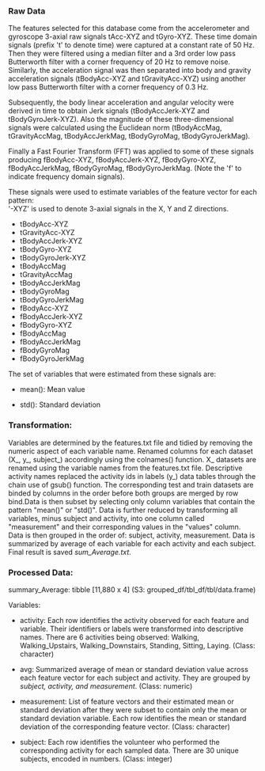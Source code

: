 ### Raw Data 

The features selected for this database come from the accelerometer and gyroscope 3-axial raw signals tAcc-XYZ and tGyro-XYZ. These time domain signals (prefix 't' to denote time) were captured at a constant rate of 50 Hz. Then they were filtered using a median filter and a 3rd order low pass Butterworth filter with a corner frequency of 20 Hz to remove noise. Similarly, the acceleration signal was then separated into body and gravity acceleration signals (tBodyAcc-XYZ and tGravityAcc-XYZ) using another low pass Butterworth filter with a corner frequency of 0.3 Hz. 

Subsequently, the body linear acceleration and angular velocity were derived in time to obtain Jerk signals (tBodyAccJerk-XYZ and tBodyGyroJerk-XYZ). Also the magnitude of these three-dimensional signals were calculated using the Euclidean norm (tBodyAccMag, tGravityAccMag, tBodyAccJerkMag, tBodyGyroMag, tBodyGyroJerkMag). 

Finally a Fast Fourier Transform (FFT) was applied to some of these signals producing fBodyAcc-XYZ, fBodyAccJerk-XYZ, fBodyGyro-XYZ, fBodyAccJerkMag, fBodyGyroMag, fBodyGyroJerkMag. (Note the 'f' to indicate frequency domain signals). 

These signals were used to estimate variables of the feature vector for each pattern:  
'-XYZ' is used to denote 3-axial signals in the X, Y and Z directions.

* tBodyAcc-XYZ
* tGravityAcc-XYZ
* tBodyAccJerk-XYZ
* tBodyGyro-XYZ
* tBodyGyroJerk-XYZ
* tBodyAccMag
* tGravityAccMag
* tBodyAccJerkMag
* tBodyGyroMag
* tBodyGyroJerkMag
* fBodyAcc-XYZ
* fBodyAccJerk-XYZ
* fBodyGyro-XYZ
* fBodyAccMag
* fBodyAccJerkMag
* fBodyGyroMag
* fBodyGyroJerkMag

The set of variables that were estimated from these signals are: 

* mean(): Mean value

* std(): Standard deviation

### Transformation:

Variables are determined by the features.txt file and tidied by removing the numeric aspect of each variable name. Renamed columns for each dataset (X_, y_, subject_) accordingly using the colnames() function. X_ datasets are renamed using the variable names from the features.txt file. Descriptive activity names replaced the activity ids in labels (y_) data tables through the chain use of gsub() function. The corresponding test and train datasets are binded by columns in the order before both groups are merged by row bind.Data is then subset by selecting only column variables that contain the pattern "mean()" or "std()". Data is further reduced by transforming all variables, minus subject and activity, into one column called "measurement" and their corresponding values in the "values" column. Data is then grouped in the order of: subject, activity, measurement. Data is summarized by average of each variable for each activity and each subject. Final result is saved *sum_Average.txt*.

### Processed Data:

summary_Average: tibble [11,880 x 4] (S3: grouped_df/tbl_df/tbl/data.frame)

Variables:

* activity: Each row identifies the activity observed for each feature and variable. Their identifiers or labels were transformed into descriptive names. There are 6 activities being observed: Walking, Walking_Upstairs, Walking_Downstairs, Standing, Sitting, Laying. (Class: character)

* avg: Summarized average of mean or standard deviation value across each feature vector for each subject and activity. They are grouped by *subject, activity, and measurement*. (Class: numeric)

* measurement: List of feature vectors and their estimated mean or standard deviation after they were subset to contain only the mean or standard deviation variable. Each row identifies the mean or standard deviation of the corresponding feature vector. (Class: character)

* subject: Each row identifies the volunteer who performed the corresponding activity for each sampled data. There are 30 unique subjects, encoded in numbers. (Class: integer)
